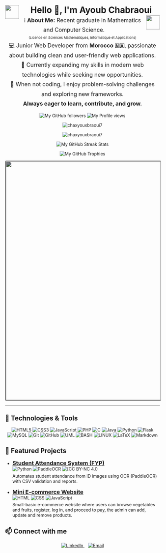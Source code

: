 <div align="center">
  <img align="left" style="filter: brightness(0.75); margin-right: 11px;" width="45" src="https://media3.giphy.com/media/v1.Y2lkPTc5MGI3NjExcnB2cDM0ZGt1MmVhbHp1ODl3aGt5bjgwb3lldG9obmc4cWpka3hwbSZlcD12MV9pbnRlcm5hbF9naWZfYnlfaWQmY3Q9Zw/2UBzuNwevK7XPGkBdZ/giphy.gif">
  <h1 style="display: inline-block; margin: 0; line-height: 1.2;">Hello 👋, I'm Ayoub Chabraoui</h1>
  <img align="right" style="filter: brightness(0.75); margin-left: 11px;" width="45" src="https://media.giphy.com/media/v1.Y2lkPTc5MGI3NjExeHZtb2NtYjVhYzB0ZnJtY2V6Z3I0eGx4dW5jZ2J4b2R0b2V6eWJ5dyZlcD12MV9naWZzX3NlYXJjaCZjdD1n/ES4Vcv8zWfIt2/giphy.gif">
</div>
<div align="center"><p style="font-size: 18px; line-height: 1.75; margin: 0.25px;">
  <p style="font-size: 18px; line-height: 1.75; margin: 0.25px;">
  ℹ️ <strong>About Me:</strong> Recent graduate in Mathematics and Computer Science.<br>
  <small style="font-size: 11px;">(Licence en Sciences Mathématiques, Informatique et Applications)</small><br>
  💻 Junior Web Developer from <strong>Morocco 🇲🇦</strong>, passionate about building clean and user-friendly web applications.<br>
  🚀 Currently expanding my skills in modern web technologies while seeking new opportunities.<br>
  🌱 When not coding, I enjoy problem-solving challenges and exploring new frameworks.<br>
  <strong>Always eager to learn, contribute, and grow.</strong>
</p>
  <p>
    <img alt="My GitHub followers" src="https://img.shields.io/github/followers/chaxyouxbraoui7?style=flat">
    <img alt="My Profile views" src="https://komarev.com/ghpvc/?username=chaxyouxbraoui7&style=flat">
  </p>
  <p>
    <img src="https://github-readme-stats.vercel.app/api/top-langs?username=chaxyouxbraoui7&show_icons=true&locale=en&layout=compact&bg_color=1a1a1a&0000ff&text_color=ffffff" alt="chaxyouxbraoui7"/>
  </p>
  <p>
    <img src="https://github-readme-stats.vercel.app/api?username=chaxyouxbraoui7&show_icons=true&locale=en&theme=github_dark" alt="chaxyouxbraoui7"/>
  </p>
  <p>
    <img src="https://github-readme-streak-stats.herokuapp.com/?user=chaxyouxbraoui7&theme=github-dark&stroke=0000ff&ring=ffd700&border=0000ff&fire=ff0000&currStreakLabel=0000ff&border=ffffff&sideLabels=ffffff&dates=aaaaaa" alt="My GitHub Streak Stats"/>
  </p>
  <p>
  <img src="https://github-profile-trophy.vercel.app/?username=chaxyouxbraoui7&theme=darkhub&row=1&column=5&margin-w=10" alt="My GitHub Trophies"/>
  </p>
  <p>
  <img style="filter: brightness(0.5) contrast(1); border: 2.5px solid white; border-radius: 0.25em" width="777" src="https://media1.giphy.com/media/v1.Y2lkPTc5MGI3NjExY2FtOWptM3ppd2RwOGN1bXZxb3Fpd2E3MWJta3FvZHN0aDBwNWM5MiZlcD12MV9pbnRlcm5hbF9naWZfYnlfaWQmY3Q9Zw/H03PuVdwREB21ANkLX/giphy.gif">
  </p>
</div>
<hr>

<h2>🔧 Technologies &amp; Tools</h2>
<div align="center">
<p>
  <img alt="HTML5" src="https://img.shields.io/badge/HTML5-E34F26?logo=html5&logoColor=white">
<img alt="CSS3" src="https://img.shields.io/badge/CSS3-1572B6?logo=css3&logoColor=white">
<img alt="JavaScript" src="https://img.shields.io/badge/JavaScript-323330?logo=javascript&logoColor=F7DF1E">
<img alt="PHP" src="https://img.shields.io/badge/PHP-777BB4?logo=php&logoColor=white">
<img alt="C" src="https://img.shields.io/badge/C-005C84?logo=c&logoColor=white">
<img alt="Java" src="https://img.shields.io/badge/Java-E34F26?logo=java&logoColor=white">
<img alt="Python" src="https://img.shields.io/badge/Python-3776AB?logo=python&logoColor=white">
<img alt="Flask" src="https://img.shields.io/badge/Flask-092E20?logo=flask&logoColor=white">
<img alt="MySQL" src="https://img.shields.io/badge/MySQL-4479A1?logo=mysql&logoColor=white">
<img alt="Git" src="https://img.shields.io/badge/Git-F05032?logo=git&logoColor=white">
<img alt="GitHub" src="https://img.shields.io/badge/GitHub-181717?logo=github&logoColor=white">
<img alt="UML" src="https://img.shields.io/badge/UML-181717?logo=uml&logoColor=white">
<img alt="BASH" src="https://img.shields.io/badge/BASH-4EAA25?logo=gnu-bash&logoColor=white">
<img alt="LINUX" src="https://img.shields.io/badge/Linux-FCC624?logo=linux&logoColor=black">
<img alt="LaTeX" src="https://img.shields.io/badge/LaTeX-008080?logo=latex&logoColor=white">
<img alt="Markdown" src="https://img.shields.io/badge/Markdown-000000?logo=markdown&logoColor=white">
</p>
</div>

<h2>🌟 Featured Projects</h2>
<ul>
  <li>
    <a style="font-size: 18px"href="https://github.com/chaxyouxbraoui7/student-presence-system"><strong>Student Attendance System (FYP)</strong></a><br>
    <img alt="Python" src="https://img.shields.io/badge/Python-blue">
    <img alt="PaddleOCR" src="https://img.shields.io/badge/OCR-PaddleOCR-lightgrey">
    <img alt="[CC BY-NC 4.0" src="https://img.shields.io/badge/License-CC%20BY--NC%204.0-lightgrey.svg">
    <p style="margin: 0.35rem 0 1rem;">
      Automates student attendance from ID images using OCR (PaddleOCR) with CSV validation and reports.
    </p>
  </li>
  <!-- <li> -->
    <!-- <a style="font-size: 18px"href="https://github.com/chaxyouxbraoui7/portfolio-website"><strong>Portfolio Website</strong></a><br> -->
    <!-- <img alt="HTML5" src="https://img.shields.io/badge/HTML5-orange"> -->
    <!-- <img alt="CSS3" src="https://img.shields.io/badge/CSS3-blue"> -->
    <!-- <img alt="JavaScript" src="https://img.shields.io/badge/JavaScript-yellow"> -->
    <!-- <p style="margin: 0.35rem 0 1rem;"> -->
      <!-- Responsive personal portfolio built with a clean UI/UX to showcase skills and projects. -->
    <!-- </p> -->
  <!-- </li> -->
  <li>
    <a style="font-size: 18px"href="https://github.com/chaxyouxbraoui7/green-panier"><strong>Mini E-commerce Website</strong></a><br>
    <img alt="HTML" src="https://img.shields.io/badge/HTML-red">
    <img alt="CSS" src="https://img.shields.io/badge/CSS-blue">
    <img alt="JavaScript" src="https://img.shields.io/badge/JavaScript-yellow">
    <p style="margin: 0.35rem 0 0.2rem;">
      Small-basic e-commerce website where users can browse vegetables and fruits, register, log in, and proceed to pay, the admin can add, update and remove products.
    </p>
  </li>
</ul>

<h2>📫 Connect with me</h2>
<div align="center">
<p>
  <a href="https://www.linkedin.com/in/ayoub-chabraoui/">
    <img alt="LinkedIn" src="https://img.shields.io/badge/LinkedIn-0077B5?logo=linkedin&logoColor=white">
  </a>
  &nbsp;&nbsp; 
  <a href="mailto:mr.ayoub.chabraoui@gmail.com">
  <img src="https://img.shields.io/badge/Email-mr.ayoub.chabraoui%40gmail.com-blue.svg" alt="Email">
  </a>
</p>
</div>